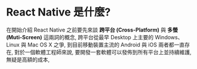 # React Native 是什麼?
在開始介紹 React Native 之前要先來談 **跨平台 (Cross-Platform)** 與 **多螢 (Muti-Screen)** 這兩詞的概念, 跨平台從最早 Desktop 上主要的 Windows、Linux 與 Mac OS X 之爭, 到目前移動裝置主流的 Android 與 iOS 兩者都一直存在, 對於一個軟體工程師來說, 要開發一套軟體可以發佈到所有平台上並持續維護, 無疑是高額的成本, 

